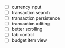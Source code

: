 - [ ] currency input
- [ ] transaction search
- [ ] transaction persistence
- [ ] transaction editing
- [ ] better scrolling
- [ ] tab control
- [ ] budget item view